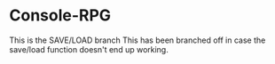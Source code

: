 # Console-RPG
This is the SAVE/LOAD branch
This has been branched off in case the save/load function doesn't end up working.
